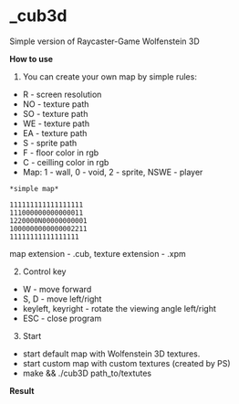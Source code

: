 # _cub3d
Simple version of Raycaster-Game Wolfenstein 3D

**How to use**

1. You can create your own map by simple rules:
- R  - screen resolution
- NO - texture path
- SO - texture path
- WE - texture path
- EA - texture path
- S  - sprite path
- F  - floor color in rgb
- C  - ceilling color in rgb
- Map: 1 - wall, 0 - void, 2 - sprite, NSWE - player

```
*simple map*

111111111111111111
111000000000000011
1220000N00000000001
1000000000000002211
11111111111111111
```

map extension - .cub, texture extension - .xpm

2. Control key
- W - move forward
- S, D - move left/right
- keyleft, keyright - rotate the viewing angle left/right
- ESC - close program

3. Start
- <make default> start default map with Wolfenstein 3D textures. 
- <make custom> start custom map with custom textures (created by PS)
- make && ./cub3D path_to/textutes
  

**Result**


